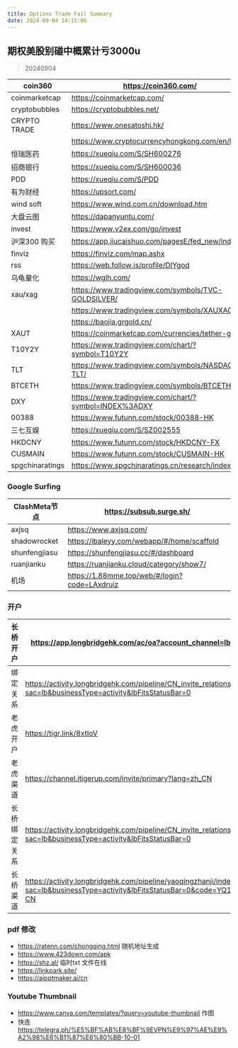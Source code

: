 ```yaml
---
title: Options Trade Fail Summary
date: 2024-09-04 14:15:06
---
```

期权美股别碰中概累计亏3000u
---
> 20240904

| coin360         | https://coin360.com/                                  |
|-----------------|-------------------------------------------------------|
| coinmarketcap   | https://coinmarketcap.com/                            |
| cryptobubbles   | https://cryptobubbles.net/                            |
| CRYPTO TRADE    | https://www.onesatoshi.hk/                            |
|                 | https://www.cryptocurrencyhongkong.com/en/home        |
| 恒瑞医药            | https://xueqiu.com/S/SH600276                         |
| 招商银行            | https://xueqiu.com/S/SH600036                         |
| PDD             | https://xueqiu.com/S/PDD                         |
| 有为财经            | https://upsort.com/                                   |
| wind soft       | https://www.wind.com.cn/download.htm                   |
| 大盘云图            | https://dapanyuntu.com/                               |
| invest          |    https://www.v2ex.com/go/invest                      |
| 沪深300 购买        | https://app.jiucaishuo.com/pagesE/fed_new/index       |
| finviz          | https://finviz.com/map.ashx                           |
| rss             | https://web.follow.is/profile/DIYgod                  |
| 乌龟量化            | https://wglh.com/                                     |
| xau/xag         | https://www.tradingview.com/symbols/TVC-GOLDSILVER/   |
|                 | https://www.tradingview.com/symbols/XAUXAG/           |
|                 |https://baojia.grgold.cn/          |
| XAUT            | https://coinmarketcap.com/currencies/tether-gold/     |
| T10Y2Y          | https://www.tradingview.com/chart/?symbol=T10Y2Y      |
| TLT             | https://www.tradingview.com/symbols/NASDAQ-TLT/       |
| BTCETH          | https://www.tradingview.com/symbols/BTCETH/           |
| DXY             | https://www.tradingview.com/chart/?symbol=INDEX%3ADXY |
| 00388           | https://www.futunn.com/stock/00388-HK |
| 三七互娱            | https://xueqiu.com/S/SZ002555 |
| HKDCNY            | https://www.futunn.com/stock/HKDCNY-FX |
| CUSMAIN            | https://www.futunn.com/stock/CUSMAIN-HK |
| spgchinaratings | https://www.spgchinaratings.cn/research/index         |

### Google Surfing

| ClashMeta节点   | https://subsub.surge.sh/                       |
|---------------|--------------------------------------------------|
| axjsq         | https://www.axjsq.com/                           |
| shadowrocket  | https://ibaleyy.com/webapp/#/home/scaffold       |
| shunfengjiasu | https://shunfengjiasu.cc/#/dashboard             |
| ruanjianku    | https://ruanjianku.cloud/category/show7/         |
| 机场          | https://1.88mme.top/web/#/login?code=LAxdruiz     |

### 开户

| 长桥开户 |https://app.longbridgehk.com/ac/oa?account_channel=lb&channel=HB100006&invite-code=621475                       |
|------|--------------------------------------------------|
| 绑定关系 |https://activity.longbridgehk.com/pipeline/CN_invite_relationship/index.html?sac=lb&businessType=activity&lbFitsStatusBar=0                           |
| 老虎开户 |https://tigr.link/8xtIoV                           |
| 老虎渠道 |https://channel.itigerup.com/invite/primary?lang=zh_CN |
| 长桥绑定关系 |https://activity.longbridgehk.com/pipeline/CN_invite_relationship/index.html?sac=lb&businessType=activity&lbFitsStatusBar=0 |
| 长桥渠道 |https://activity.longbridgehk.com/pipeline/yaoqingzhanji/index.html?sac=lb&businessType=activity&lbFitsStatusBar=0&code=YQ1701310595&channel=HM2023002&lang=zh-CN |

### pdf 修改

* https://ratenn.com/chongqing.html 随机地址生成
* https://www.423down.com/apk
* https://shz.al/ 临时txt 文件在线
* https://linkpark.site/
* https://aipptmaker.ai/cn

### Youtube Thumbnail

* https://www.canva.com/templates/?query=youtube-thumbnail 作图
* 快连 https://telegra.ph/%E5%BF%AB%E8%BF%9EVPN%E9%97%AE%E9%A2%98%E6%B1%87%E6%80%BB-10-01



